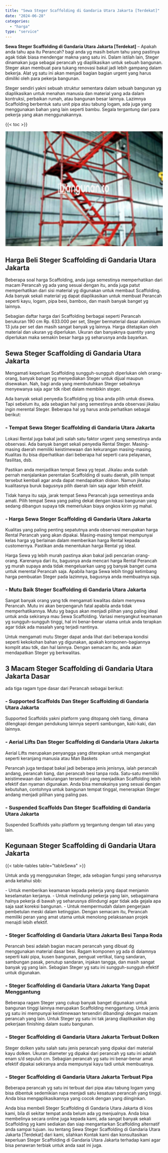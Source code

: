 ```yaml
---
title: "Sewa Steger Scaffolding di Gandaria Utara Jakarta [Terdekat]"
date: "2024-06-28"
categories: 
  - "harga"
type: "service"
---
```


**Sewa Steger Scaffolding di Gandaria Utara Jakarta \[Terdekat\]** – Apakah anda tahu apa itu Perancah? bagi anda yg masih belum tahu yang pastinya agak tidak biasa mendengar makna yang satu ini. Dalam istilah lain, Steger dinamakan juga sebagai perancah yg diaplikasikan untuk sebuah bangunan. Steger akan membuat para tukang renovasi bakal jadi lebih gampang dalam bekerja. Alat yg satu ini akan menjadi bagian bagian urgent yang harus dimiliki oleh para pekerja bangunan.

Steger sendiri yakni sebuah struktur sementara dalam sebuah bangunan yg diaplikasikan untuk menahan manusia dan material yang ada dalam kontruksi, perbaikan rumah, atau bangunan besar lainnya. Lazimnya Scaffolding berbentuk satu unit pipa atau tabung logam, ada juga yang menggunakan bahan yang lain seperti bambu. Segala tergantung dari para pekerja yang akan menggunakannya.

{{< toc >}}

![Sewa Steger Scaffolding di Gandaria Utara Jakarta [Terdekat]](/images/sewa-scaffolding-steger-24.png)

## Harga Beli Steger Scaffolding di Gandaria Utara Jakarta

Beberapa soal harga Scaffolding, anda juga semestinya memperhatikan dari macam Perancah yg ada yang sesuai dengan itu, anda juga patut memperhatikan dari sisi material yg digunakan untuk membaut Scaffolding. Ada banyak sekali material yg dapat diaplikasikan untuk membuat Perancah seperti kayu, logam, pipa besi, bamboo, dan masih banyak banget yg lainnya.

Sebagian daftar harga dari Scaffolding berbagai seperti Perancah berukuran 190 cm Rp. 633.000 per set, Steger bermaterial dasar aluminium 13 juta per set dan masih sangat banyak yg lainnya. Harga ditetapkan oleh material dan ukuran yg diperlukan. Ukuran dan banyaknya quantity yang diperlukan maka semakin besar harga yg seharusnya anda bayarkan.

## Sewa Steger Scaffolding di Gandaria Utara Jakarta

Mengamati keperluan Scaffolding sungguh-sungguh diperlukan oleh orang-orang, banyak banget yg menyediakan Steger untuk dijual maupun disewakan. Nah, bagi anda yang membutuhkan Steger sebaiknya menyewanya saja agar tdk ribet dalam membikin steger.

Ada banyak sekali penyedia Scaffolding yg bisa anda pilih untuk disewa. Tapi sebelum itu, ada sebagian hal yang semestinya anda observasi jikalau ingin merental Steger. Beberapa hal yg harus anda perhatikan sebagai berikut:

### \- Tempat Sewa Steger Scaffolding di Gandaria Utara Jakarta

Lokasi Rental juga bakal jadi salah satu faktor urgent yang semestinya anda observasi. Ada banyak banget sekali penyedia Rental Steger. Masing-masing daerah memiliki keistimewaan dan kekurangan masing-masing. Kualitas itu bisa diperhatikan dari beberapa hal seperti cara pelayanan, fasilitas, dsb.

Pastikan anda menjadikan tempat Sewa yg tepat. Jikalau anda sudah pernah menjalankan perentalan Scaffolding di suatu daerah, pilih tempat tersebut kembali agar anda dapat mendapatkan diskon. Namun jikalau kualitasnya buruk bagusnya pilih daerah lain saja agar lebih efektif.

Tidak hanya itu saja, jarak tempat Sewa Perancah juga semestinya anda amati. Pilih tempat Sewa yang paling dekat dengan lokasi bangunan yang sedang dibangun supaya tdk memerlukan biaya ongkos kirim yg mahal.

### \- Harga Sewa Steger Scaffolding di Gandaria Utara Jakarta

Kualitas yang paling penting sepatutnya anda observasi merupakan harga Rental Perancah yang akan dipakai. Masing-masing tempat mempunyai kelas harga yg berlainan dalam memberikan harga Rental kepada customernya. Pastikan anda menentukan harga Rental yg ideal.

Harga Sewa yg lebih murah pastinya akan bakal jadi pencarian orang-orang. Karenanya dari itu, bagusnya anda mencari harga Rental Perancah yg murah supaya anda tidak mengeluarkan uang yg banyak banget cuma untuk merental Perancah saja. Apabila harga Sewa lebih tinggi ketimbang harga pembuatan Steger pada lazimnya, bagusnya anda membuatnya saja.

### \- Mutu Baik Steger Scaffolding di Gandaria Utara Jakarta

Sangat banyak orang yang tdk mengamati kwalitas dalam menyewa Perancah. Mutu ini akan berpengaruh fatal apabila anda tidak memperhatikannya. Mutu yg bagus akan menjadi pilihan yang paling ideal untuk anda sekiranya mau Sewa Scaffolding. Variasi menyangkut keamanan yg sungguh-sungguh tinggi, hal ini benar-benar utama untuk anda terapkan agar tidak ada masalah yang terjadi nantinya.

Untuk mengamati mutu Steger dapat anda lihat dari beberapa kondisi seperti kekokohan bahan yg digunakan, apakah komponen-bagiannya komplit atau tdk, dan hal lainnya. Dengan semacam itu, anda akan mendapatkan Steger yg berkwalitas.

## 3 Macam Steger Scaffolding di Gandaria Utara Jakarta Dasar

ada tiga ragam type dasar dari Perancah sebagai berikut:

### \- Supported Scaffolds Dan Steger Scaffolding di Gandaria Utara Jakarta

Supported Scaffolds yakni platform yang ditopang oleh tiang, dimana dilengkapi dengan pendukung lainnya seperti sambungan, kaki-kaki, dan lainnya.

### \- Aerial Lifts Dan Steger Scaffolding di Gandaria Utara Jakarta

Aerial Lifts merupakan penyangga yang diterapkan untuk mengangkat seperti keranjang manusia atau Man Baskets

Perancah juga terdapat bakal jadi beberapa jenis jenisnya, ialah perancah andang, perancah tiang, dan perancah besi tanpa roda. Satu-satu memiliki keistimewaan dan kekurangan tersendiri yang menjadikan Scaffolding lebih efektif dan nyaman digunakan. Anda bisa memakainya yang sesuai dengan kebutuhan, contohnya untuk bangunan tempat tinggal, menerapkan Steger andang menjadi pilihan yang paling pas.

### \- Suspended Scaffolds Dan Steger Scaffolding di Gandaria Utara Jakarta

Suspended Scaffolds yaitu platform yg tergantung dengan tali atau yang lain.

## Kegunaan Steger Scaffolding di Gandaria Utara Jakarta

{{< table-tables table="tableSewa" >}}

Untuk anda yg menggunakan Steger, ada sebagian fungsi yang seharusnya anda ketahui sbb:

\- Untuk memberikan keamanan kepada pekerja yang dapat menjamin keselamatan kerjanya. - Untuk melindungi pekerja yang lain, sebagaimana halnya pekerja di bawah yg seharusnya dilindungi agar tidak ada gejala apa saja saat koreksi bangunan. - Untuk mempermudah dalam pengerjaan pembetulan meski dalam ketinggian. Dengan semacam itu, Perancah memiliki peran yang amat utama untuk menolong pelaksanaan projek menajdi lebih efektif.

### \- Steger Scaffolding di Gandaria Utara Jakarta Besi Tanpa Roda

Perancah besi adalah bagian macam perancah yang dibuat dg menggunakan material dasar besi. Ragam komponen yg ada di dalamnya seperti kaki pipa, kusen bangunan, penguat vertikal, tiang sandaran, sambungan pasak, penutup sandaran, injakan tangga, dan masih sangat banyak yg yang lain. Sebagian Steger yg satu ini sungguh-sungguh efektif untuk digunakan.

### \- Steger Scaffolding di Gandaria Utara Jakarta Yang Dapat Menggantung

Beberapa ragam Steger yang cukup banyak banget digunakan untuk bangunan tinggi lainnya merupakan Scaffolding menggantung. Untuk jenis yg satu ini mempunyai keistimewaan tersendiri dibandingi dengan macam perancah yang lain. Untuk Steger yg satu ini tak jarang diaplikasikan sbg pekerjaan finishing dalam suatu bangunan.

### \- Steger Scaffolding di Gandaria Utara Jakarta Terbuat Dolken

Steger dolken yaitu salah satu jenis perancah yang dipakai dari material kayu dolken. Ukuran diameter yg dipakai dari perancah yg satu ini adalah enam s/d sepuluh cm. Sebagian perancah yg satu ini benar-benar amat efektif dipakai sekiranya anda mempunyai kayu tadi untuk membuatnya.

### \- Steger Scaffolding di Gandaria Utara Jakarta Terbuat Pipa

Beberapa perancah yg satu ini terbuat dari pipa atau tabung logam yang bisa dibentuk sedemikian rupa menjadi satu kesatuan perancah yang tinggi. Anda bisa mengaplikasikannya yang cocok dengan yang diinginkan.

Anda bisa membeli Steger Scaffolding di Gandaria Utara Jakarta di kios kami, bila di sekitar tempat anda belum ada yg menjualnya. Anda bisa membelinya secara online juga kepada kami, ada sangat banyak sekali Scaffolding yg kami sediakan dan siap mengantarkan Scaffolding alternatif anda sampai tujuan. isu tentang Sewa Steger Scaffolding di Gandaria Utara Jakarta \[Terdekat\] dari kami, silahkan Kontak kami dan konsultasikan keperluan Steger Scaffolding di Gandaria Utara Jakarta terhadap kami agar bisa penawran terbiak untuk anda saat ini juga.

